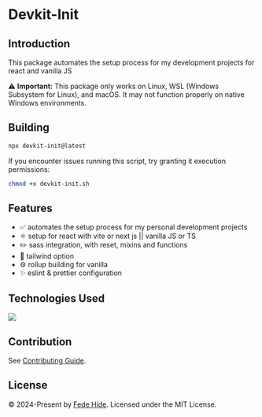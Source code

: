 # Devkit-Init

## Introduction
This package automates the setup process for my development projects for react and vanilla JS

⚠️ **Important:** This package only works on Linux, WSL (Windows Subsystem for Linux), and macOS. It may not function properly on native Windows environments.

## Building

```bash
npx devkit-init@latest
```

If you encounter issues running this script, try granting it execution permissions:

```bash
chmod +x devkit-init.sh
```

## Features

- ✅ automates the setup process for my personal development projects
- ⚛️ setup for react with vite or next js || vanilla JS or TS
- ✏️ sass integration, with reset, mixins and functions
- 🍃 tailwind option
- ⚙️ rollup building for vanilla
- ✨ eslint & prettier configuration

## Technologies Used
<div>
	<a href="https://skillicons.dev">
		<img src="https://skillicons.dev/icons?i=bash,js,nodejs" />
	</a>
</div>

## Contribution

See [Contributing Guide](CONTRIBUTING.md).

## License

© 2024-Present by [Fede Hide](https://github.com/FedeHide). Licensed under the MIT License.
